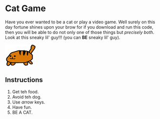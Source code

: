 # Cat Game

Have you ever wanted to be a cat or play a video game. Well surely on this day fortune shines upon your brow for if you download and run this code, then you will be able to do not only one of those things but _precisely both_. Look at this sneaky lil' guy!!! (you can **BE** sneaky lil' guy).

![orange SNEAKY cat](https://github.com/norogoth/cat_game/blob/master/cat.png?raw=true)

## Instructions
1. Get teh food.
2. Avoid teh dog.
3. Use *arrow* keys.
4. Have fun.
5. BE A CAT.
